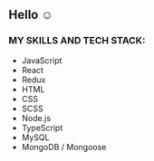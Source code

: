 ## Hello :relaxed:

### MY SKILLS AND TECH STACK:
- JavaScript
- React
- Redux
- HTML
- CSS
- SCSS
- Node.js
- TypeScript
- MySQL
- MongoDB / Mongoose
